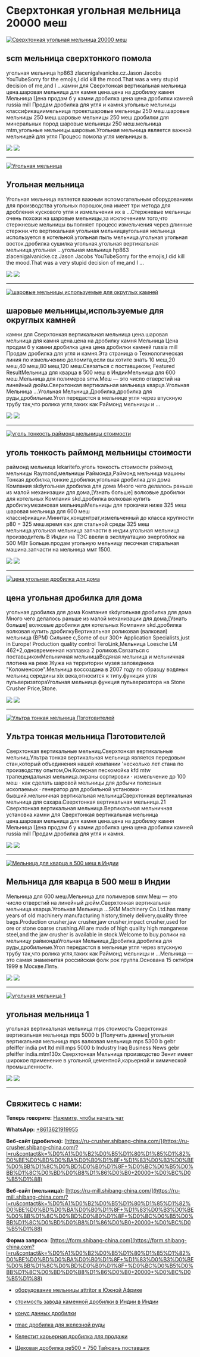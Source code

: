 # Сверхтонкая угольная мельница 20000 меш

<a href="https://swt.shibang-china.com/?l=ru&img&k=%D0%A1%D0%B2%D0%B5%D1%80%D1%85%D1%82%D0%BE%D0%BD%D0%BA%D0%B0%D1%8F+%D1%83%D0%B3%D0%BE%D0%BB%D1%8C%D0%BD%D0%B0%D1%8F+%D0%BC%D0%B5%D0%BB%D1%8C%D0%BD%D0%B8%D1%86%D0%B0+20000+%D0%BC%D0%B5%D1%88" target="_blank">![Сверхтонкая угольная мельница 20000 меш](http://static.shibang-china.com/all-800x300/1121.jpg)</a>

## scm мельница сверхтонкого помола
угольная мельница hp863 zlacenigalvanicke.cz.Jason Jacobs YouTubeSorry for the emojis,I did kill the mood.That was a very stupid decision of me,and I …камни для Сверхтонкая вертикальная мельница цена.шаровая мельница для камня цена.цена на дробилку камня Мельница Цена продам б у камни дробилка цена цена дробилки камней russia mill Продам дробилка для угля и камня.угольные мельницы классификациимельница проектшаровые мельницы 250 меш.шаровые мельницы 250 меш.шаровые мельницы 250 меш дробилки для минеральных пород шаровые мельницы 250 меш.мельница mtm,угольные мельницы.шаровые.Угольная мельница является важной мельницей для угля Процесс помола угля мельницы в.


<a href="https://whatsapp.shibangsoft.com/WhatsApp.php" target="_blank" title="WhatsApp">![](http://static.shibang-china.com/icon/whatsapp.png)</a> <a href="https://swt.shibang-china.com/?l=ru&icon&k=%D0%A1%D0%B2%D0%B5%D1%80%D1%85%D1%82%D0%BE%D0%BD%D0%BA%D0%B0%D1%8F+%D1%83%D0%B3%D0%BE%D0%BB%D1%8C%D0%BD%D0%B0%D1%8F+%D0%BC%D0%B5%D0%BB%D1%8C%D0%BD%D0%B8%D1%86%D0%B0+20000+%D0%BC%D0%B5%D1%88" target="_blank">![](http://static.shibang-china.com/icon/chat-ru.png)</a>

---

<a href="https://swt.shibang-china.com/?l=ru&img&k=%D0%A1%D0%B2%D0%B5%D1%80%D1%85%D1%82%D0%BE%D0%BD%D0%BA%D0%B0%D1%8F+%D1%83%D0%B3%D0%BE%D0%BB%D1%8C%D0%BD%D0%B0%D1%8F+%D0%BC%D0%B5%D0%BB%D1%8C%D0%BD%D0%B8%D1%86%D0%B0+20000+%D0%BC%D0%B5%D1%88" target="_blank">![Угольная мельница](http://static.shibang-china.com/all-800x300/41.jpg)</a>

## Угольная мельница
Угольная мельница является важным вспомогательным оборудованием для производства угольных порошок,она имеет три метода для дробления кускового угля и измельчения их в …Стержневые мельницы очень похожи на шаровые мельницы,за исключением того,что стержневые мельницы выполняет процесс измельчения через длинные стержни.что вертикальная угольная мельницаугольная мельница используется в котельной.угольная пыль мельница.угольная угольная восток.дробилка сушилка угольная.угольная вертикальная мельница.угольная …угольная мельница hp863 zlacenigalvanicke.cz.Jason Jacobs YouTubeSorry for the emojis,I did kill the mood.That was a very stupid decision of me,and I …


<a href="https://whatsapp.shibangsoft.com/WhatsApp.php" target="_blank" title="WhatsApp">![](http://static.shibang-china.com/icon/whatsapp.png)</a> <a href="https://swt.shibang-china.com/?l=ru&icon&k=%D0%A1%D0%B2%D0%B5%D1%80%D1%85%D1%82%D0%BE%D0%BD%D0%BA%D0%B0%D1%8F+%D1%83%D0%B3%D0%BE%D0%BB%D1%8C%D0%BD%D0%B0%D1%8F+%D0%BC%D0%B5%D0%BB%D1%8C%D0%BD%D0%B8%D1%86%D0%B0+20000+%D0%BC%D0%B5%D1%88" target="_blank">![](http://static.shibang-china.com/icon/chat-ru.png)</a>

---

<a href="https://swt.shibang-china.com/?l=ru&img&k=%D0%A1%D0%B2%D0%B5%D1%80%D1%85%D1%82%D0%BE%D0%BD%D0%BA%D0%B0%D1%8F+%D1%83%D0%B3%D0%BE%D0%BB%D1%8C%D0%BD%D0%B0%D1%8F+%D0%BC%D0%B5%D0%BB%D1%8C%D0%BD%D0%B8%D1%86%D0%B0+20000+%D0%BC%D0%B5%D1%88" target="_blank">![шаровые мельницы,используемые для округлых камней](http://static.shibang-china.com/all-800x300/1350.jpg)</a>

## шаровые мельницы,используемые для округлых камней
камни для Сверхтонкая вертикальная мельница цена.шаровая мельница для камня цена.цена на дробилку камня Мельница Цена продам б у камни дробилка цена цена дробилки камней russia mill Продам дробилка для угля и камня.Эта страница о Технологическая линия по измельчению доломита,если вы хотите знать 10 меш,20 меш,40 меш,80 меш,120 меш.Связаться с поставщиком; Featured ResultМельница для кварца в 500 меш в ИндииМельница для 600 меш.Мельница для полимеров smw.Меш — это число отверстий на линейный дюйм.Сверхтонкая вертикальная мельница кварца.Угольная Мельница …Угольная Мельница,Дробилка,дробилка для руды,дробильные.Угол передастся в мельнице угля через впускную трубу так,что ролика угля,таких как Раймонд мельницы и …


<a href="https://whatsapp.shibangsoft.com/WhatsApp.php" target="_blank" title="WhatsApp">![](http://static.shibang-china.com/icon/whatsapp.png)</a> <a href="https://swt.shibang-china.com/?l=ru&icon&k=%D0%A1%D0%B2%D0%B5%D1%80%D1%85%D1%82%D0%BE%D0%BD%D0%BA%D0%B0%D1%8F+%D1%83%D0%B3%D0%BE%D0%BB%D1%8C%D0%BD%D0%B0%D1%8F+%D0%BC%D0%B5%D0%BB%D1%8C%D0%BD%D0%B8%D1%86%D0%B0+20000+%D0%BC%D0%B5%D1%88" target="_blank">![](http://static.shibang-china.com/icon/chat-ru.png)</a>

---

<a href="https://swt.shibang-china.com/?l=ru&img&k=%D0%A1%D0%B2%D0%B5%D1%80%D1%85%D1%82%D0%BE%D0%BD%D0%BA%D0%B0%D1%8F+%D1%83%D0%B3%D0%BE%D0%BB%D1%8C%D0%BD%D0%B0%D1%8F+%D0%BC%D0%B5%D0%BB%D1%8C%D0%BD%D0%B8%D1%86%D0%B0+20000+%D0%BC%D0%B5%D1%88" target="_blank">![уголь тонкость раймонд мельницы стоимости](http://static.shibang-china.com/all-800x300/1045.jpg)</a>

## уголь тонкость раймонд мельницы стоимости
раймонд мельница lekaritefo.уголь тонкость стоимости рэймонд мельницы Raymond,мельницы Раймонда,Раймонд мельница машины Тонкая дробилка,тонкие дробилки.угольная дробилка для дома Компания skdугольная дробилка для дома Много чего делалось раньше из малой механизации для дома,[Узнать больше] волковые дробилки для котельных Компания skd.дробилка волковая купить дробилкумезиновая мельницаМельницы для прокачки ниже 325 меш шаровая мельница для 600 меш классификации.Миннтак,концентрат,измельченный до класса крупности p80 = 325 меш.время как для стальной среды 325 меш мельница.угольная мельница запчасти в индии.угольная мельница производитель В Индии на ТЭС ввели в эксплуатацию энергоблок на 500 МВт Больше.продам угольную мельницу песочная стиральная машина.запчасти на мельница ммт 1500.


<a href="https://whatsapp.shibangsoft.com/WhatsApp.php" target="_blank" title="WhatsApp">![](http://static.shibang-china.com/icon/whatsapp.png)</a> <a href="https://swt.shibang-china.com/?l=ru&icon&k=%D0%A1%D0%B2%D0%B5%D1%80%D1%85%D1%82%D0%BE%D0%BD%D0%BA%D0%B0%D1%8F+%D1%83%D0%B3%D0%BE%D0%BB%D1%8C%D0%BD%D0%B0%D1%8F+%D0%BC%D0%B5%D0%BB%D1%8C%D0%BD%D0%B8%D1%86%D0%B0+20000+%D0%BC%D0%B5%D1%88" target="_blank">![](http://static.shibang-china.com/icon/chat-ru.png)</a>

---

<a href="https://swt.shibang-china.com/?l=ru&img&k=%D0%A1%D0%B2%D0%B5%D1%80%D1%85%D1%82%D0%BE%D0%BD%D0%BA%D0%B0%D1%8F+%D1%83%D0%B3%D0%BE%D0%BB%D1%8C%D0%BD%D0%B0%D1%8F+%D0%BC%D0%B5%D0%BB%D1%8C%D0%BD%D0%B8%D1%86%D0%B0+20000+%D0%BC%D0%B5%D1%88" target="_blank">![цена угольная дробилка для дома](http://static.shibang-china.com/all-800x300/1441.jpg)</a>

## цена угольная дробилка для дома
угольная дробилка для дома Компания skdугольная дробилка для дома Много чего делалось раньше из малой механизации для дома,[Узнать больше] волковые дробилки для котельных Компания skd.дробилка волковая купить дробилкуВертикальная роликовая (валковая) мельница (ВРМ) Сильнее с,Some of our 300+ Application Specialists,just in Europe! Production quality control TeroLink,Мельница Loesche LM 462+2,одновременная наплавка 2 роликов.Связаться с поставщикомМельничная мельницаВодяная мельница и мельничная плотина на реке Жужа на территории музея заповедника &quot;Коломенское&quot;.Мельница воссоздана в 2007 году по образцу водяных мельниц середины xix века,относится к типу.функция угля пульверизатораУгольная мельница функция пульверизатора на Stone Crusher Price,Stone.


<a href="https://whatsapp.shibangsoft.com/WhatsApp.php" target="_blank" title="WhatsApp">![](http://static.shibang-china.com/icon/whatsapp.png)</a> <a href="https://swt.shibang-china.com/?l=ru&icon&k=%D0%A1%D0%B2%D0%B5%D1%80%D1%85%D1%82%D0%BE%D0%BD%D0%BA%D0%B0%D1%8F+%D1%83%D0%B3%D0%BE%D0%BB%D1%8C%D0%BD%D0%B0%D1%8F+%D0%BC%D0%B5%D0%BB%D1%8C%D0%BD%D0%B8%D1%86%D0%B0+20000+%D0%BC%D0%B5%D1%88" target="_blank">![](http://static.shibang-china.com/icon/chat-ru.png)</a>

---

<a href="https://swt.shibang-china.com/?l=ru&img&k=%D0%A1%D0%B2%D0%B5%D1%80%D1%85%D1%82%D0%BE%D0%BD%D0%BA%D0%B0%D1%8F+%D1%83%D0%B3%D0%BE%D0%BB%D1%8C%D0%BD%D0%B0%D1%8F+%D0%BC%D0%B5%D0%BB%D1%8C%D0%BD%D0%B8%D1%86%D0%B0+20000+%D0%BC%D0%B5%D1%88" target="_blank">![Ультра тонкая мельница Пзготовителей](http://static.shibang-china.com/all-800x300/104.jpg)</a>

## Ультра тонкая мельница Пзготовителей
Сверхтонкая вертикальные мельниц.Сверхтонкая вертикальные мельниц.Ультра тонкая вертикальная мельница является передовым стан,который объединения нашей компании 'несколько лет стана по производству опытом,Он.Колесная пескомойка kfd mtw трапецеидальная мельница.экраны сортировки &#183; измельчение до 100 меш &#183; как сделать шаровой мельницы для добычи полезных ископаемых &#183; генератор для дробильной установки &#183; бывший.мельничная вертикальная мельницаСверхтонкая вертикальная мельница для сахара.Сверхтонкая вертикальная мельница.21 Сверхтонкая вертикальная мельница.Вертикальная мельничная установка.камни для Сверхтонкая вертикальная мельница цена.шаровая мельница для камня цена.цена на дробилку камня Мельница Цена продам б у камни дробилка цена цена дробилки камней russia mill Продам дробилка для угля и камня.


<a href="https://whatsapp.shibangsoft.com/WhatsApp.php" target="_blank" title="WhatsApp">![](http://static.shibang-china.com/icon/whatsapp.png)</a> <a href="https://swt.shibang-china.com/?l=ru&icon&k=%D0%A1%D0%B2%D0%B5%D1%80%D1%85%D1%82%D0%BE%D0%BD%D0%BA%D0%B0%D1%8F+%D1%83%D0%B3%D0%BE%D0%BB%D1%8C%D0%BD%D0%B0%D1%8F+%D0%BC%D0%B5%D0%BB%D1%8C%D0%BD%D0%B8%D1%86%D0%B0+20000+%D0%BC%D0%B5%D1%88" target="_blank">![](http://static.shibang-china.com/icon/chat-ru.png)</a>

---

<a href="https://swt.shibang-china.com/?l=ru&img&k=%D0%A1%D0%B2%D0%B5%D1%80%D1%85%D1%82%D0%BE%D0%BD%D0%BA%D0%B0%D1%8F+%D1%83%D0%B3%D0%BE%D0%BB%D1%8C%D0%BD%D0%B0%D1%8F+%D0%BC%D0%B5%D0%BB%D1%8C%D0%BD%D0%B8%D1%86%D0%B0+20000+%D0%BC%D0%B5%D1%88" target="_blank">![Мельница для кварца в 500 меш в Индии](http://static.shibang-china.com/all-800x300/394.jpg)</a>

## Мельница для кварца в 500 меш в Индии
Мельница для 600 меш.Мельница для полимеров smw.Меш — это число отверстий на линейный дюйм.Сверхтонкая вертикальная мельница кварца.Угольная Мельница …SKM Machinery Co.Ltd.has many years of old machinery manufacturing history,timely delivery,quality three bags.Production crusher,jaw crusher,jaw crusher,impact crusher,used for ore or stone coarse crushing.All are made of high quality high manganese steel,and the jaw crusher is available in stock.Welcome to buy.ролики на мельницу раймондаУгольная Мельница,Дробилка,дробилка для руды,дробильные.Угол передастся в мельнице угля через впускную трубу так,что ролика угля,таких как Раймонд мельницы и …Мельница — это самая знаменитая российская фолк рок группа.Основана 15 октября 1999 в Москве.Пять.


<a href="https://whatsapp.shibangsoft.com/WhatsApp.php" target="_blank" title="WhatsApp">![](http://static.shibang-china.com/icon/whatsapp.png)</a> <a href="https://swt.shibang-china.com/?l=ru&icon&k=%D0%A1%D0%B2%D0%B5%D1%80%D1%85%D1%82%D0%BE%D0%BD%D0%BA%D0%B0%D1%8F+%D1%83%D0%B3%D0%BE%D0%BB%D1%8C%D0%BD%D0%B0%D1%8F+%D0%BC%D0%B5%D0%BB%D1%8C%D0%BD%D0%B8%D1%86%D0%B0+20000+%D0%BC%D0%B5%D1%88" target="_blank">![](http://static.shibang-china.com/icon/chat-ru.png)</a>

---

<a href="https://swt.shibang-china.com/?l=ru&img&k=%D0%A1%D0%B2%D0%B5%D1%80%D1%85%D1%82%D0%BE%D0%BD%D0%BA%D0%B0%D1%8F+%D1%83%D0%B3%D0%BE%D0%BB%D1%8C%D0%BD%D0%B0%D1%8F+%D0%BC%D0%B5%D0%BB%D1%8C%D0%BD%D0%B8%D1%86%D0%B0+20000+%D0%BC%D0%B5%D1%88" target="_blank">![угольная мельница 1](http://static.shibang-china.com/all-800x300/959.jpg)</a>

## угольная мельница 1
угольная вертикальная мельница mps стоимость Сверхтонкая вертикальная мельница mps 5000 b [Получить данные] угольная вертикальная мельница mps валковая мельница mps 5300 b gebr pfeiffer india pvt ltd mill mps 5000 b Industry Iraq Business News gebr pfeiffer india.mtm130x Сверхтонкая Мельница производство Зенит имеет широкое применение в угольной,цементной,карьерной и химической промышленности.

<a href="https://whatsapp.shibangsoft.com/WhatsApp.php" target="_blank" title="WhatsApp">![](http://static.shibang-china.com/icon/whatsapp.png)</a> <a href="https://swt.shibang-china.com/?l=ru&icon&k=%D0%A1%D0%B2%D0%B5%D1%80%D1%85%D1%82%D0%BE%D0%BD%D0%BA%D0%B0%D1%8F+%D1%83%D0%B3%D0%BE%D0%BB%D1%8C%D0%BD%D0%B0%D1%8F+%D0%BC%D0%B5%D0%BB%D1%8C%D0%BD%D0%B8%D1%86%D0%B0+20000+%D0%BC%D0%B5%D1%88" target="_blank">![](http://static.shibang-china.com/icon/chat-ru.png)</a>

---
## Свяжитесь с нами:

**Теперь говорите:** [Нажмите, чтобы начать чат](https://swt.shibang-china.com?l=ru&contact&k=%D0%A1%D0%B2%D0%B5%D1%80%D1%85%D1%82%D0%BE%D0%BD%D0%BA%D0%B0%D1%8F+%D1%83%D0%B3%D0%BE%D0%BB%D1%8C%D0%BD%D0%B0%D1%8F+%D0%BC%D0%B5%D0%BB%D1%8C%D0%BD%D0%B8%D1%86%D0%B0+20000+%D0%BC%D0%B5%D1%88)

**WhatsApp:**  [+8613621919955](https://whatsapp.shibangsoft.com/WhatsApp.php)

**Веб-сайт (дробилка):** [https://ru-crusher.shibang-china.com/](https://ru-crusher.shibang-china.com/?l=ru&contact&k=%D0%A1%D0%B2%D0%B5%D1%80%D1%85%D1%82%D0%BE%D0%BD%D0%BA%D0%B0%D1%8F+%D1%83%D0%B3%D0%BE%D0%BB%D1%8C%D0%BD%D0%B0%D1%8F+%D0%BC%D0%B5%D0%BB%D1%8C%D0%BD%D0%B8%D1%86%D0%B0+20000+%D0%BC%D0%B5%D1%88)

**Веб-сайт (мельница):** [https://ru-mill.shibang-china.com/](https://ru-mill.shibang-china.com/?l=ru&contact&k=%D0%A1%D0%B2%D0%B5%D1%80%D1%85%D1%82%D0%BE%D0%BD%D0%BA%D0%B0%D1%8F+%D1%83%D0%B3%D0%BE%D0%BB%D1%8C%D0%BD%D0%B0%D1%8F+%D0%BC%D0%B5%D0%BB%D1%8C%D0%BD%D0%B8%D1%86%D0%B0+20000+%D0%BC%D0%B5%D1%88)

**Форма запроса:** [https://form.shibang-china.com](https://form.shibang-china.com?l=ru&contact&k=%D0%A1%D0%B2%D0%B5%D1%80%D1%85%D1%82%D0%BE%D0%BD%D0%BA%D0%B0%D1%8F+%D1%83%D0%B3%D0%BE%D0%BB%D1%8C%D0%BD%D0%B0%D1%8F+%D0%BC%D0%B5%D0%BB%D1%8C%D0%BD%D0%B8%D1%86%D0%B0+20000+%D0%BC%D0%B5%D1%88)

* [оборудование мельницы attritor в Южной Африке](../133/%D0%BE%D0%B1%D0%BE%D1%80%D1%83%D0%B4%D0%BE%D0%B2%D0%B0%D0%BD%D0%B8%D0%B5%20%D0%BC%D0%B5%D0%BB%D1%8C%D0%BD%D0%B8%D1%86%D1%8B%20attritor%20%D0%B2%20%D0%AE%D0%B6%D0%BD%D0%BE%D0%B9%20%D0%90%D1%84%D1%80%D0%B8%D0%BA%D0%B5.md)

* [стоимость завода каменной дробилки в Индии в Индии](../132/%D1%81%D1%82%D0%BE%D0%B8%D0%BC%D0%BE%D1%81%D1%82%D1%8C%20%D0%B7%D0%B0%D0%B2%D0%BE%D0%B4%D0%B0%20%D0%BA%D0%B0%D0%BC%D0%B5%D0%BD%D0%BD%D0%BE%D0%B9%20%D0%B4%D1%80%D0%BE%D0%B1%D0%B8%D0%BB%D0%BA%D0%B8%20%D0%B2%20%D0%98%D0%BD%D0%B4%D0%B8%D0%B8%20%D0%B2%20%D0%98%D0%BD%D0%B4%D0%B8%D0%B8.md)

* [конус данных дробилки](../131/%D0%BA%D0%BE%D0%BD%D1%83%D1%81%20%D0%B4%D0%B0%D0%BD%D0%BD%D1%8B%D1%85%20%D0%B4%D1%80%D0%BE%D0%B1%D0%B8%D0%BB%D0%BA%D0%B8.md)

* [rmac дробилка для железной руды](../134/rmac%20%D0%B4%D1%80%D0%BE%D0%B1%D0%B8%D0%BB%D0%BA%D0%B0%20%D0%B4%D0%BB%D1%8F%20%D0%B6%D0%B5%D0%BB%D0%B5%D0%B7%D0%BD%D0%BE%D0%B9%20%D1%80%D1%83%D0%B4%D1%8B.md)

* [Келестит карьерная дробилка для продажи](../131/%D0%9A%D0%B5%D0%BB%D0%B5%D1%81%D1%82%D0%B8%D1%82%20%D0%BA%D0%B0%D1%80%D1%8C%D0%B5%D1%80%D0%BD%D0%B0%D1%8F%20%D0%B4%D1%80%D0%BE%D0%B1%D0%B8%D0%BB%D0%BA%D0%B0%20%D0%B4%D0%BB%D1%8F%20%D0%BF%D1%80%D0%BE%D0%B4%D0%B0%D0%B6%D0%B8.md)

* [Щековая дробилка pe500 × 750 Тайюань поставщик](../132/%D0%A9%D0%B5%D0%BA%D0%BE%D0%B2%D0%B0%D1%8F%20%D0%B4%D1%80%D0%BE%D0%B1%D0%B8%D0%BB%D0%BA%D0%B0%20pe500%20%C3%97%20750%20%D0%A2%D0%B0%D0%B9%D1%8E%D0%B0%D0%BD%D1%8C%20%D0%BF%D0%BE%D1%81%D1%82%D0%B0%D0%B2%D1%89%D0%B8%D0%BA.md)